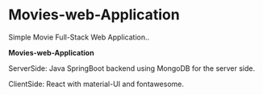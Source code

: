 # Movies-web-Application
Simple Movie Full-Stack Web Application..


**Movies-web-Application**

ServerSide:
Java SpringBoot backend using MongoDB for the server side.

ClientSide:
React with material-UI and fontawesome.

